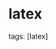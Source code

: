 # latex
tags: [latex]

[1]:http://www.numberempire.com/texequationeditor/equationeditor.php "Latex Equation Editor"
[2]:http://detexify.kirelabs.org/classify.html "Latex Symbol Classifier Web Frontend "
[3]:http://iori.sinaapp.com/17.html "MathJax使用LaTeX语法编写数学公式教程"
[4]:http://www.math.zju.edu.cn/ligangliu/latexforum/tex_doc.htm "浙江大学-TeX 参考资料"
